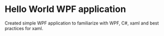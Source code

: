 # Hello World WPF application

Created simple WPF application to familiarize with WPF, C#, xaml and best practices for xaml.
